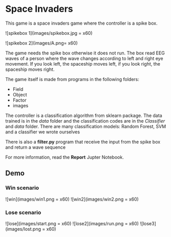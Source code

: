 # Space Invaders

This game is a space invaders game where the controller is a spike box.


![spikebox 1](images/spikebox.jpg = x60)

![spikebox 2](images/A.png= x60)

The game needs the spike box otherwise it does not run. The box read EEG waves of a person where the wave changes according to left and right eye movement. If you look left, the spaceship moves left, if you look right, the spaceship moves right.


The game itself is made from programs in the following folders:

* Field
* Object
* Factor
* images

The controller is a classification algorithm from sklearn package. The data trained is in the *data* folder and the classification codes are in the *Classifier* and *data* folder. There are many classification models: Random Forest, SVM and a classifier we wrote ourselves

There is also a **filter.py** program that receive the input from the spike box and return a wave sequence

For more information, read the **Report** Jupter Notebook.

## Demo

### Win scenario

![win](images/win1.png = x60)
![win2](images/win2.png = x60)

### Lose scenario

![lose](images/start.png = x60)
![lose2](images/run.png = x60)
![lose3](images/lost.png = x60)
